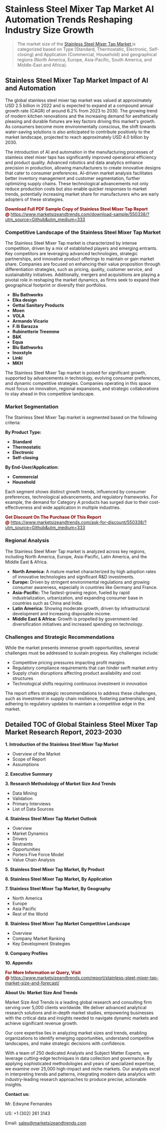 <h1>Stainless Steel Mixer Tap Market AI Automation Trends Reshaping Industry Size Growth</h1><blockquote><p>The market size of the <a href="https://www.marketsizeandtrends.com/download-sample/550338/?utm_source=Github&amp;utm_medium=333" target="_blank">Stainless Steel Mixer Tap Market </a>is categorized based on Type (Standard, Thermostatic, Electronic, Self-closing) and Application (Commercial, Household) and geographical regions (North America, Europe, Asia-Pacific, South America, and Middle-East and Africa).</p></blockquote><p><h2>Stainless Steel Mixer Tap Market Impact of AI and Automation</h2><p>The global stainless steel mixer tap market was valued at approximately USD 2.5 billion in 2022 and is expected to expand at a compound annual growth rate (CAGR) of around 6.2% from 2023 to 2030. The growing trend of modern kitchen renovations and the increasing demand for aesthetically pleasing and durable fixtures are key factors driving this market's growth. As consumers become more environmentally conscious, the shift towards water-saving solutions is also anticipated to contribute positively to the market landscape, projected to reach approximately USD 4.0 billion by 2030.</p><p>The introduction of AI and automation in the manufacturing processes of stainless steel mixer taps has significantly improved operational efficiency and product quality. Advanced robotics and data analytics enhance precision in production, allowing manufacturers to create innovative designs that cater to consumer preferences. AI-driven market analysis facilitates better inventory management and customer segmentation, further optimizing supply chains. These technological advancements not only reduce production costs but also enable quicker responses to market trends, potentially increasing market share for manufacturers who are early adopters of these strategies.</p></p><p><strong><span style="color: #800000;">Download Full PDF Sample Copy of Stainless Steel Mixer Tap Report @</span>&nbsp;</strong><a href="https://www.marketsizeandtrends.com/download-sample/550338/?utm_source=Github&amp;utm_medium=333">https://www.marketsizeandtrends.com/download-sample/550338/?utm_source=Github&amp;utm_medium=333</a></p><h3>Competitive Landscape of the Stainless Steel Mixer Tap Market</h3><p>The Stainless Steel Mixer Tap market is characterized by intense competition, driven by a mix of established players and emerging entrants. Key competitors are leveraging advanced technologies, strategic partnerships, and innovative product offerings to maintain or gain market share. Companies are focused on enhancing their value proposition through differentiation strategies, such as pricing, quality, customer service, and sustainability initiatives. Additionally, mergers and acquisitions are playing a pivotal role in reshaping the market dynamics, as firms seek to expand their geographical footprint or diversify their portfolios.</p><p><strong><p><ul><li>Blu Bathworks </li><li> Elka design </li><li> Gettai Sanitary Products </li><li> Moen </li><li> VOLA </li><li> Armando Vicario </li><li> F.lli Barazza </li><li> Rubinetterie Treemme </li><li> B&K </li><li> Equa </li><li> Blu Bathworks </li><li> Inoxstyle </li><li> Linki </li><li> MKH</p></li></ul></p></strong></p><p>The Stainless Steel Mixer Tap market is poised for significant growth, supported by advancements in technology, evolving consumer preferences, and dynamic competitive strategies. Companies operating in this space must focus on innovation, regional expansions, and strategic collaborations to stay ahead in this competitive landscape.</p><h3>Market Segmentation</h3><p>The Stainless Steel Mixer Tap market is segmented based on the following criteria:</p><p><strong>By Product Type:</strong></p><p><strong><p><ul><li>Standard </li><li> Thermostatic </li><li> Electronic </li><li> Self-closing</p></li></ul></p></strong></p><p><strong>By End-User/Application:</strong></p><p><strong><p><ul><li>Commercial </li><li> Household</p></li></ul></p></strong></p><p>Each segment shows distinct growth trends, influenced by consumer preferences, technological advancements, and regulatory frameworks. For example, the demand for Category A products has surged due to their cost-effectiveness and wide application in multiple industries.</p><p><strong><span style="color: #800000;">Get Discount On The Purchase Of This Report @&nbsp;</span></strong><a href="https://www.marketsizeandtrends.com/ask-for-discount/550338/?utm_source=Github&amp;utm_medium=333">https://www.marketsizeandtrends.com/ask-for-discount/550338/?utm_source=Github&amp;utm_medium=333</a></p><h3>Regional Analysis</h3><p>The Stainless Steel Mixer Tap market is analyzed across key regions, including North America, Europe, Asia-Pacific, Latin America, and the Middle East &amp; Africa.</p><ul><li><strong>North America:</strong> A mature market characterized by high adoption rates of innovative technologies and significant R&amp;D investments.</li><li><strong>Europe:</strong> Driven by stringent environmental regulations and growing consumer awareness, especially in countries like Germany and France.</li><li><strong>Asia-Pacific:</strong> The fastest-growing region, fueled by rapid industrialization, urbanization, and expanding consumer base in countries such as China and India.</li><li><strong>Latin America:</strong> Showing moderate growth, driven by infrastructural development and increasing disposable income.</li><li><strong>Middle East &amp; Africa:</strong> Growth is propelled by government-led diversification initiatives and increased spending on technology.</li></ul><h3>Challenges and Strategic Recommendations</h3><p>While the market presents immense growth opportunities, several challenges must be addressed to sustain progress. Key challenges include:</p><ul><li>Competitive pricing pressures impacting profit margins</li><li>Regulatory compliance requirements that can hinder swift market entry</li><li>Supply chain disruptions affecting product availability and cost structures</li><li>Technological shifts requiring continuous investment in innovation</li></ul><p>The report offers strategic recommendations to address these challenges, such as investment in supply chain resilience, fostering partnerships, and adhering to regulatory updates to maintain a competitive edge in the market.</p><h2>Detailed TOC of Global Stainless Steel Mixer Tap Market Research Report, 2023-2030</h2><p><strong>1. Introduction of the Stainless Steel Mixer Tap Market</strong></p><ul><li>Overview of the Market</li><li>Scope of Report</li><li>Assumptions&nbsp;</li></ul><p><strong>2. Executive Summary</strong></p><p><strong>3. Research Methodology of <strong>Market Size And Trends</strong></strong></p><ul><li>Data Mining</li><li>Validation</li><li>Primary Interviews</li><li>List of Data Sources&nbsp;</li></ul><p><strong>4. Stainless Steel Mixer Tap Market Outlook</strong></p><ul><li>Overview</li><li>Market Dynamics</li><li>Drivers</li><li>Restraints</li><li>Opportunities</li><li>Porters Five Force Model</li><li>Value Chain Analysis&nbsp;</li></ul><p><strong>5. Stainless Steel Mixer Tap Market, By Product</strong></p><p><strong>6. Stainless Steel Mixer Tap Market, By Application</strong></p><p><strong>7. Stainless Steel Mixer Tap Market, By Geography</strong></p><ul><li>North America</li><li>Europe</li><li>Asia Pacific</li><li>Rest of the World&nbsp;</li></ul><p><strong>8. Stainless Steel Mixer Tap Market Competitive Landscape</strong></p><ul><li>Overview</li><li>Company Market Ranking</li><li>Key Development Strategies&nbsp;</li></ul><p><strong>9. Company Profiles</strong></p><p><strong>10. Appendix</strong></p><p><strong><span style="color: #800000;">For More Information or Query, Visit @&nbsp;</span></strong><a href="https://www.marketsizeandtrends.com/report/stainless-steel-mixer-tap-market-size-and-forecast/">https://www.marketsizeandtrends.com/report/stainless-steel-mixer-tap-market-size-and-forecast/</a></p><p></p><p><strong>About Us:&nbsp;Market Size And Trends</strong></p><p>Market Size And Trends&nbsp;is a leading global research and consulting firm serving over 5,000 clients worldwide. We deliver advanced analytical research solutions and in-depth market studies, empowering businesses with the critical data and insights needed to navigate dynamic markets and achieve significant revenue growth.</p><p>Our core expertise lies in analyzing market sizes and trends, enabling organizations to identify emerging opportunities, understand competitive landscapes, and make strategic decisions with confidence.</p><p>With a team of 250 dedicated Analysts and Subject Matter Experts, we leverage cutting-edge techniques in data collection and governance. By applying sophisticated methodologies and years of specialized expertise, we examine over 25,000 high-impact and niche markets. Our analysts excel in interpreting trends and patterns, integrating modern data analytics with industry-leading research approaches to produce precise, actionable insights.</p><p><strong>Contact us:</strong></p><p>Mr. Edwyne Fernandes</p><p>US: +1 (302) 261 3143</p><p>Email: <a href="mailto:sales@marketsizeandtrends.com">sales@marketsizeandtrends.com</a>&nbsp;</p>
